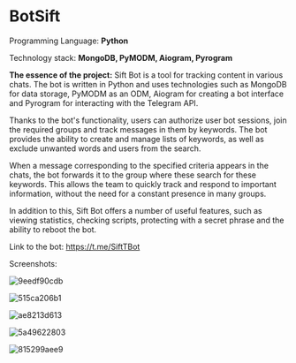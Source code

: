 # BotSift
 
Programming Language: **Python**

Technology stack: **MongoDB, PyMODM, Aiogram, Pyrogram**

**The essence of the project:**
Sift Bot is a tool for tracking content in various chats. The bot is written in Python and uses technologies such as MongoDB for data storage, PyMODM as an ODM, Aiogram for creating a bot interface and Pyrogram for interacting with the Telegram API.

Thanks to the bot's functionality, users can authorize user bot sessions, join the required groups and track messages in them by keywords. The bot provides the ability to create and manage lists of keywords, as well as exclude unwanted words and users from the search.

When a message corresponding to the specified criteria appears in the chats, the bot forwards it to the group where these search for these keywords. This allows the team to quickly track and respond to important information, without the need for a constant presence in many groups.

In addition to this, Sift Bot offers a number of useful features, such as viewing statistics, checking scripts, protecting with a secret phrase and the ability to reboot the bot.

Link to the bot: https://t.me/SiftTBot
 
Screenshots:


![9eedf90cdb](https://github.com/EloWeld/BotSift/assets/51724400/1035bff0-f37a-44c7-9f0d-26700b57d02d)

![515ca206b1](https://github.com/EloWeld/BotSift/assets/51724400/23e25cb2-fd22-4535-99c8-2424a43c76c1)

![ae8213d613](https://github.com/EloWeld/BotSift/assets/51724400/89583192-9f23-4727-ae44-814c212e4851)

![5a49622803](https://github.com/EloWeld/BotSift/assets/51724400/26687219-2409-43c2-8fc2-8d3e676a97da)

![815299aee9](https://github.com/EloWeld/BotSift/assets/51724400/dac755a7-6927-4806-a814-b282f19f35a4)
